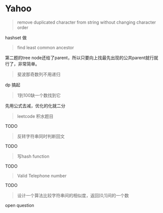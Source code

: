 # Yahoo

> remove duplicated character from string without changing character order

hashset 做

> find least common ancestor

第二题的tree node还给了parent，所以只要向上找最先出现的公共parent就行就行了，非常简单。

> 斐波那奇数列不用递归

dp 搞起

> 1到100缺一个数找到它

先用公式去减，优化的化就二分

> leetcode 积水题目

TODO

> 反转字符串同时判断回文

TODO

> 写hash function

TODO

> Valid Telephone number

TODO

> 设计一个算法比较字符串间的相似度，返回[0,1]间的一个数

open question

